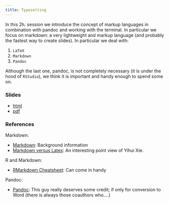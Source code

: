 ```yaml
---
title: Typesetting
---
```


In this 2h. session we introduce the concept of markup languages in combination with pandoc and working with the terminal. In particular we focus on markdown: a very lightweight and markup language (and probably the fastest way to create slides). In particular we deal with:

1. `LaTeX`
2. `Markdown`
3. `Pandoc`

Although the last one, pandoc, is not completely necessary (it is under the hood of `RStudio`), we think it is important and handy enough to spend some on. 

### Slides

* [html](../slides/03-typesetting.html)
* [pdf](../slides/03-typesetting.pdf)

### References

Markdown:

* [Markdown](http://daringfireball.net/projects/markdown/): Background information
* [Markdown versus Latex](http://yihui.name/en/2013/10/markdown-or-latex/): An interesting point view of Yihui Xie.

R and Markdown: 

* [RMarkdown Cheatsheet](http://blog.rstudio.org/2014/08/01/the-r-markdown-cheat-sheet/): Can come in handy

Pandoc: 

* [Pandoc](http://johnmacfarlane.net/pandoc/): This guy really deserves some credit; if only for conversion to Word (there is always those coauthors who....)

